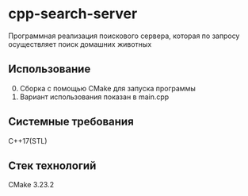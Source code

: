 # cpp-search-server

Программная реализация поискового сервера, которая по запросу осуществляет поиск домашних животных

## Использование

0. Сборка с помощью CMake для запуска программы
1. Вариант использования показан в main.cpp

## Системные требования

C++17(STL)

## Стек технологий

CMake 3.23.2


